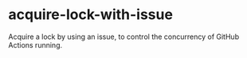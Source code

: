# acquire-lock-with-issue

Acquire a lock by using an issue, to control the concurrency of GitHub Actions running.
